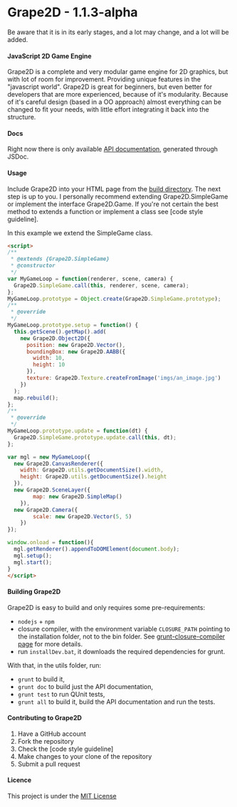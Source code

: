 Grape2D - 1.1.3-alpha
========

Be aware that it is in its early stages, and a lot may change, and a lot will be added.

#### JavaScript 2D Game Engine ####

Grape2D is a complete and very modular game engine for 2D graphics, but with lot of room for improvement. Providing unique features in the "javascript world".
Grape2D is great for beginners, but even better for developers that are more experienced, because of it's modularity. Because of it's careful design (based in a OO approach) almost everything can be changed to fit your needs, with little effort integrating it back into the structure.

#### Docs ####

Right now there is only available [API documentation](https://rawgithub.com/ruipgil/grape2d/master/docs/api/index.html), generated through JSDoc.

#### Usage ####

Include Grape2D into your HTML page from the [build directory](https://github.com/ruipgil/grape2d/tree/master/build).
The next step is up to you. I personally recommend extending Grape2D.SimpleGame or implement the interface Grape2D.Game. If you're not certain the best method to extends a function or implement a class see [code style guideline].

In this example we extend the SimpleGame class.
````HTML
<script>
/**
 * @extends {Grape2D.SimpleGame}
 * @constructor
 */
var MyGameLoop = function(renderer, scene, camera) {
  Grape2D.SimpleGame.call(this, renderer, scene, camera);
};
MyGameLoop.prototype = Object.create(Grape2D.SimpleGame.prototype);
/**
 * @override
 */
MyGameLoop.prototype.setup = function() {
  this.getScene().getMap().add(
    new Grape2D.Object2D({
      position: new Grape2D.Vector(),
      boundingBox: new Grape2D.AABB({
        width: 10,
        height: 10
      }),
      texture: Grape2D.Texture.createFromImage('imgs/an_image.jpg')
    })
  );
  map.rebuild();
};
/**
 * @override
 */
MyGameLoop.prototype.update = function(dt) {
  Grape2D.SimpleGame.prototype.update.call(this, dt);
};

var mgl = new MyGameLoop({
  new Grape2D.CanvasRenderer({
    width: Grape2D.utils.getDocumentSize().width,
    height: Grape2D.utils.getDocumentSize().height
  }),
  new Grape2D.SceneLayer({
		map: new Grape2D.SimpleMap()
	}),
  new Grape2D.Camera({
		scale: new Grape2D.Vector(5, 5)
	})
});

window.onload = function(){
  mgl.getRenderer().appendToDOMElement(document.body);
  mgl.setup();
  mgl.start();
}
</script>
````
#### Building Grape2D ####

Grape2D is easy to build and only requires some pre-requirements:

* ```` nodejs ```` + ```` npm ````
* closure compiler, with the environment variable ````CLOSURE_PATH```` pointing to the installation folder, not to the bin folder. See [grunt-closure-compiler page](https://github.com/gmarty/grunt-closure-compiler) for more details.
* run ````installDev.bat````, it downloads the required dependencies for grunt.

With that, in the utils folder, run:

* ```` grunt ```` to build it,
* ```` grunt doc ```` to build just the API documentation,
* ```` grunt test ```` to run QUnit tests,
* ```` grunt all ```` to build it, build the API documentation and run the tests.

#### Contributing to Grape2D ####

1. Have a GitHub account
2. Fork the repository
3. Check the [code style guideline]
4. Make changes to your clone of the repository
5. Submit a pull request

#### Licence ####

This project is under the [MIT License](https://github.com/ruipgil/grape2d/blob/master/LICENSE)
